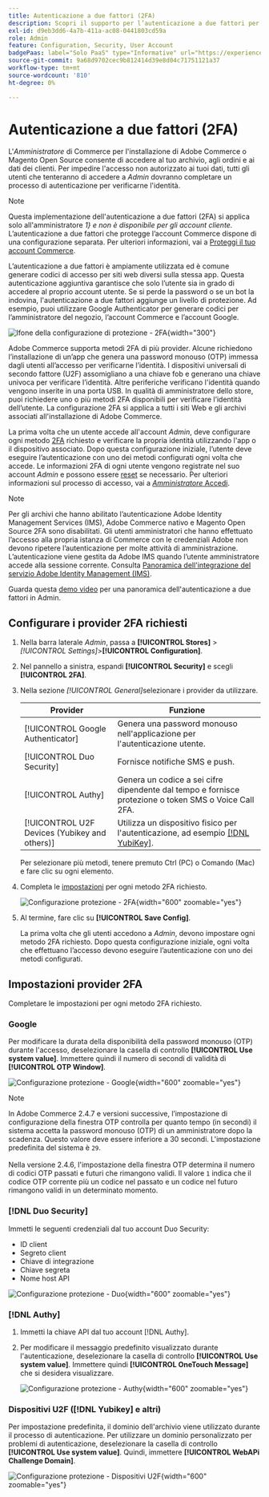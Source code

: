 ```yaml
---
title: Autenticazione a due fattori (2FA)
description: Scopri il supporto per l’autenticazione a due fattori per garantire la sicurezza del sistema e dei dati.
exl-id: d9eb3dd6-4a7b-411a-ac08-0441803cd59a
role: Admin
feature: Configuration, Security, User Account
badgePaas: label="Solo PaaS" type="Informative" url="https://experienceleague.adobe.com/en/docs/commerce/user-guides/product-solutions" tooltip="Applicabile solo ai progetti Adobe Commerce on Cloud (infrastruttura PaaS gestita da Adobe) e ai progetti on-premise."
source-git-commit: 9a68d9702cec9b812414d39e8d04c71751121a37
workflow-type: tm+mt
source-wordcount: '810'
ht-degree: 0%

---
```


# Autenticazione a due fattori (2FA)

L&#39;_Amministratore_ di Commerce per l&#39;installazione di Adobe Commerce o Magento Open Source consente di accedere al tuo archivio, agli ordini e ai dati dei clienti. Per impedire l&#39;accesso non autorizzato ai tuoi dati, tutti gli utenti che tenteranno di accedere a _Admin_ dovranno completare un processo di autenticazione per verificarne l&#39;identità.

>[!NOTE]
>
>Questa implementazione dell&#39;autenticazione a due fattori (2FA) si applica solo all&#39;amministratore _1&rbrace; e non è disponibile per gli account cliente._ L’autenticazione a due fattori che protegge l’account Commerce dispone di una configurazione separata. Per ulteriori informazioni, vai a [Proteggi il tuo account Commerce](../getting-started/commerce-account-secure.md).

L’autenticazione a due fattori è ampiamente utilizzata ed è comune generare codici di accesso per siti web diversi sulla stessa app. Questa autenticazione aggiuntiva garantisce che solo l’utente sia in grado di accedere al proprio account utente. Se si perde la password o se un bot la indovina, l&#39;autenticazione a due fattori aggiunge un livello di protezione. Ad esempio, puoi utilizzare Google Authenticator per generare codici per l’amministratore del negozio, l’account Commerce e l’account Google.

![Ifone della configurazione di protezione - 2FA](./assets/google-authenticator-iphone.png){width="300"}

Adobe Commerce supporta metodi 2FA di più provider. Alcune richiedono l’installazione di un’app che genera una password monouso (OTP) immessa dagli utenti all’accesso per verificarne l’identità. I dispositivi universali di secondo fattore (U2F) assomigliano a una chiave fob e generano una chiave univoca per verificare l’identità. Altre periferiche verificano l&#39;identità quando vengono inserite in una porta USB. In qualità di amministratore dello store, puoi richiedere uno o più metodi 2FA disponibili per verificare l’identità dell’utente. La configurazione 2FA si applica a tutti i siti Web e gli archivi associati all&#39;installazione di Adobe Commerce.

La prima volta che un utente accede all&#39;account _Admin_, deve configurare ogni metodo [2FA](../configuration-reference/security/2fa.md) richiesto e verificare la propria identità utilizzando l&#39;app o il dispositivo associato. Dopo questa configurazione iniziale, l’utente deve eseguire l’autenticazione con uno dei metodi configurati ogni volta che accede. Le informazioni 2FA di ogni utente vengono registrate nel suo account _Admin_ e possono essere [reset](security-two-factor-authentication-manage.md) se necessario. Per ulteriori informazioni sul processo di accesso, vai a [_Amministratore_ Accedi](../getting-started/admin-signin.md).

>[!NOTE]
>
>Per gli archivi che hanno abilitato l’autenticazione Adobe Identity Management Services (IMS), Adobe Commerce nativo e Magento Open Source 2FA sono disabilitati. Gli utenti amministratori che hanno effettuato l’accesso alla propria istanza di Commerce con le credenziali Adobe non devono ripetere l’autenticazione per molte attività di amministrazione. L’autenticazione viene gestita da Adobe IMS quando l’utente amministratore accede alla sessione corrente. Consulta [Panoramica dell&#39;integrazione del servizio Adobe Identity Management (IMS)](https://experienceleague.adobe.com/docs/commerce-admin/start/admin/ims/adobe-ims-integration-overview.html).

Guarda questa [demo video](https://video.tv.adobe.com/v/339104?quality=12&learn=on) per una panoramica dell&#39;autenticazione a due fattori in Admin.

## Configurare i provider 2FA richiesti

1. Nella barra laterale _Admin_, passa a **[!UICONTROL Stores]** > _[!UICONTROL Settings]_>**[!UICONTROL Configuration]**.

1. Nel pannello a sinistra, espandi **[!UICONTROL Security]** e scegli **[!UICONTROL 2FA]**.

1. Nella sezione _[!UICONTROL General]_&#x200B;selezionare i provider da utilizzare.

   | Provider | Funzione |
   |--- |--- |
   | [!UICONTROL Google Authenticator] | Genera una password monouso nell&#39;applicazione per l&#39;autenticazione utente. |
   | [!UICONTROL Duo Security] | Fornisce notifiche SMS e push. |
   | [!UICONTROL Authy] | Genera un codice a sei cifre dipendente dal tempo e fornisce protezione o token SMS o Voice Call 2FA. |
   | [!UICONTROL U2F Devices (Yubikey and others)] | Utilizza un dispositivo fisico per l&#39;autenticazione, ad esempio [[!DNL YubiKey]](https://www.yubico.com/). |

   Per selezionare più metodi, tenere premuto Ctrl (PC) o Comando (Mac) e fare clic su ogni elemento.

1. Completa le [impostazioni](../configuration-reference/security/2fa.md) per ogni metodo 2FA richiesto.

   ![Configurazione protezione - 2FA](../configuration-reference/security/assets/2fa-general.png){width="600" zoomable="yes"}

1. Al termine, fare clic su **[!UICONTROL Save Config]**.

   La prima volta che gli utenti accedono a _Admin_, devono impostare ogni metodo 2FA richiesto. Dopo questa configurazione iniziale, ogni volta che effettuano l’accesso devono eseguire l’autenticazione con uno dei metodi configurati.

## Impostazioni provider 2FA

Completare le impostazioni per ogni metodo 2FA richiesto.

### Google

Per modificare la durata della disponibilità della password monouso (OTP) durante l&#39;accesso, deselezionare la casella di controllo **[!UICONTROL Use system value]**. Immettere quindi il numero di secondi di validità di **[!UICONTROL OTP Window]**.

![Configurazione protezione - Google](../configuration-reference/security/assets/2fa-google.png){width="600" zoomable="yes"}

>[!NOTE]
>
>In Adobe Commerce 2.4.7 e versioni successive, l’impostazione di configurazione della finestra OTP controlla per quanto tempo (in secondi) il sistema accetta la password monouso (OTP) di un amministratore dopo la scadenza. Questo valore deve essere inferiore a 30 secondi. L&#39;impostazione predefinita del sistema è `29`.<br><br> Nella versione 2.4.6, l&#39;impostazione della finestra OTP determina il numero di codici OTP passati e futuri che rimangono validi. Il valore `1` indica che il codice OTP corrente più un codice nel passato e un codice nel futuro rimangono validi in un determinato momento.

### [!DNL Duo Security]

Immetti le seguenti credenziali dal tuo account Duo Security:

- ID client
- Segreto client
- Chiave di integrazione
- Chiave segreta
- Nome host API

![Configurazione protezione - Duo](../configuration-reference/security/assets/2fa-duo-security.png){width="600" zoomable="yes"}

### [!DNL Authy]

1. Immetti la chiave API dal tuo account [!DNL Authy].

1. Per modificare il messaggio predefinito visualizzato durante l&#39;autenticazione, deselezionare la casella di controllo **[!UICONTROL Use system value]**. Immettere quindi **[!UICONTROL OneTouch Message]** che si desidera visualizzare.

   ![Configurazione protezione - Authy](../configuration-reference/security/assets/2fa-authy.png){width="600" zoomable="yes"}

### Dispositivi U2F ([!DNL Yubikey] e altri)

Per impostazione predefinita, il dominio dell&#39;archivio viene utilizzato durante il processo di autenticazione. Per utilizzare un dominio personalizzato per problemi di autenticazione, deselezionare la casella di controllo **[!UICONTROL Use system value]**. Quindi, immettere **[!UICONTROL WebAPi Challenge Domain]**.

![Configurazione protezione - Dispositivi U2F](../configuration-reference/security/assets/2fa-u2f-key.png){width="600" zoomable="yes"}
